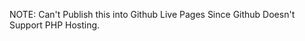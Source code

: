 <!-- 
-------------------------------------------
INTEGRATIVE PROGRAMMING : PHP Exercise 2
TITLE: LARGEST CITIES
-------------------------------------------
JOHN PAUL P. MAHILOM
BSIT II-B 
12/02/2025 
-------------------------------------------
INSTRUCTIONS:

For this exercise, you will use a list of ten of the largest cities in the world.
(Please note, these are not the ten largest, just a selection of ten from the
largest cities.) Create an array with the following values: 
( Tokyo, Mexico, City, New York City, Mumbai, Seoul, Shanghai, Lagos, Buenos Aires, Cairo, London. )

Print these values to the browser separated by commas, using a loop to iterate over
the array. Sort the array, then print the values to the browser in an unordered list, again using a loop.

Add the following cities to the array: 
( Los Angeles, Calcutta, Osaka, Beijing. )

Sort the array again, and print it once more to the browser in an unordered list.
-------------------------------------------
-->

NOTE: Can't Publish this into Github Live Pages Since Github Doesn't Support PHP Hosting.
